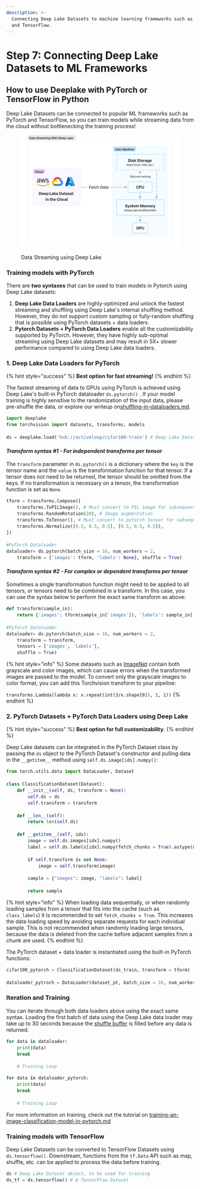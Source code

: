 ```yaml
---
description: >-
  Connecting Deep Lake Datasets to machine learning frameworks such as PyTorch
  and TensorFlow.
---
```


# Step 7: Connecting Deep Lake Datasets to ML Frameworks

## How to use Deeplake with PyTorch or TensorFlow in Python

Deep Lake Datasets can be connected to popular ML frameworks such as PyTorch and TensorFlow, so you can train models while streaming data from the cloud without bottlenecking the training process!

<figure><img src="../../.gitbook/assets/Data Streaming With DeepLake.png" alt=""><figcaption><p>Data Streaming using Deep Lake</p></figcaption></figure>

### Training models with PyTorch

There are **two syntaxes** that can be used to train models in Pytorch using Deep Lake datasets:

1. **Deep Lake Data Loaders** are highly-optimized and unlock the fastest streaming and shuffling using Deep Lake's internal shuffling method. However, they do not support custom sampling or fully-random shuffling that is possible using PyTorch datasets + data loaders.
2. **Pytorch Datasets + PyTorch Data Loaders** enable all the customizability supported by PyTorch. However, they have highly sub-optimal streaming using Deep Lake datasets and may result in 5X+ slower performance compared to using Deep Lake data loaders.

### 1. Deep Lake Data Loaders for PyTorch

{% hint style="success" %}
**Best option for fast streaming!**
{% endhint %}

The fastest streaming of data to GPUs using PyTorch is achieved using Deep Lake's built-in PyTorch dataloader `ds.pytorch()` . If your model training is highly sensitive to the randomization of the input data, please pre-shuffle the data, or explore our writeup on[shuffling-in-dataloaders.md](../../technical-details/shuffling-in-dataloaders.md "mention").

```python
import deeplake
from torchvision import datasets, transforms, models

ds = deeplake.load('hub://activeloop/cifar100-train') # Deep Lake Dataset
```

#### _**Transform syntax #1 - For independent transforms per tensor**_

The `transform` parameter in `ds.pytorch()` is a dictionary where the `key` is the tensor name and the `value` is the transformation function for that tensor. If a tensor does not need to be returned, the tensor should be omitted from the keys. If no transformation is necessary on a tensor, the transformation function is set as `None`.

```python
tform = transforms.Compose([
    transforms.ToPILImage(), # Must convert to PIL image for subsequent operations to run
    transforms.RandomRotation(20), # Image augmentation
    transforms.ToTensor(), # Must convert to pytorch tensor for subsequent operations to run
    transforms.Normalize([0.5, 0.5, 0.5], [0.5, 0.5, 0.5]),
])

#PyTorch Dataloader
dataloader= ds.pytorch(batch_size = 16, num_workers = 2, 
    transform = {'images': tform, 'labels': None}, shuffle = True)
```

#### _**Transform syntax #2 - For complex or dependent transforms per tensor**_

Sometimes a single transformation function might need to be applied to all tensors, or tensors need to be combined in a transform. In this case, you can use the syntax below to perform the exact same transform as above:

```python
def transform(sample_in):
    return {'images': tform(sample_in['images']), 'labels': sample_in['labels']}

#PyTorch Dataloader
dataloader= ds.pytorch(batch_size = 16, num_workers = 2, 
    transform = transform, 
    tensors = ['images', 'labels'],
    shuffle = True)
```

{% hint style="info" %}
Some datasets such as [ImageNet](https://app.activeloop.ai/activeloop/imagenet-train) contain both grayscale and color images, which can cause errors when the transformed images are passed to the model. To convert only the grayscale images to color format, you can add this Torchvision transform to your pipeline:

`transforms.Lambda(lambda x: x.repeat(int(3/x.shape[0]), 1, 1))`
{% endhint %}

### 2. PyTorch Datasets + PyTorch Data Loaders using Deep Lake

{% hint style="success" %}
**Best option for full customizability.**
{% endhint %}

Deep Lake datasets can be integrated in the PyTorch Dataset class by passing the `ds` object to the PyTorch Dataset's constructor and pulling data in the `__getitem__` method using `self.ds.image[ids].numpy()`:

```python
from torch.utils.data import DataLoader, Dataset

class ClassificationDataset(Dataset):
    def __init__(self, ds, transform = None):
        self.ds = ds
        self.transform = transform

    def __len__(self):
        return len(self.ds)
    
    def __getitem__(self, idx):
        image = self.ds.images[idx].numpy()
        label = self.ds.labels[idx].numpy(fetch_chunks = True).astype(np.int32)

        if self.transform is not None:
            image = self.transform(image)

        sample = {"images": image, "labels": label}

        return sample
```

{% hint style="info" %}
When loading data sequentially, or when randomly loading samples from a tensor that fits into the cache (such as `class_labels`) it is recommended to set `fetch_chunks = True`. This increases the data loading speed by avoiding separate requests for each individual sample. This is not recommended when randomly loading large tensors, because the data is deleted from the cache before adjacent samples from a chunk are used.
{% endhint %}

The PyTorch dataset + data loader is instantiated using the built-in PyTorch functions:

```python
cifar100_pytorch = ClassificationDataset(ds_train, transform = tform)

dataloader_pytroch = DataLoader(dataset_pt, batch_size = 16, num_workers = 2, shuffle = True)
```

### Iteration and Training

You can iterate through both data loaders above using the exact same syntax. Loading the first batch of data using the Deep Lake data loader may take up to 30 seconds because the [shuffle buffer](../../technical-details/shuffling-in-dataloaders.md) is filled before any data is returned.

```python
for data in dataloader:
    print(data)    
    break
    
    # Training Loop
```

```python
for data in dataloader_pytorch:
    print(data)    
    break
    
    # Training Loop
```

For more information on training, check out the tutorial on  [training-an-image-classification-model-in-pytorch.md](../../tutorials/deep-learning/training-models/training-an-image-classification-model-in-pytorch.md "mention")

### Training models with TensorFlow

Deep Lake Datasets can be converted to TensorFlow Datasets using `ds.tensorflow()`. Downstream, functions from the `tf.Data` API such as map, shuffle, etc. can be applied to process the data before training.

```python
ds # Deep Lake Dataset object, to be used for training
ds_tf = ds.tensorflow() # A TensorFlow Dataset
```
